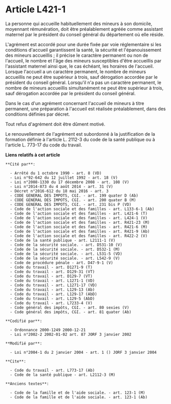 # Article L421-1

La personne qui accueille habituellement des mineurs à son domicile, moyennant rémunération, doit être préalablement agréée
comme assistant maternel par le président du conseil général du département où elle réside.

L'agrément est accordé pour une durée fixée par voie réglementaire si les conditions d'accueil garantissent la santé, la
sécurité et l'épanouissement des mineurs accueillis ; il précise le caractère permanent ou non de l'accueil, le nombre et
l'âge des mineurs susceptibles d'être accueillis par l'assistant maternel ainsi que, le cas échéant, les horaires de
l'accueil. Lorsque l'accueil a un caractère permanent, le nombre de mineurs accueillis ne peut être supérieur à trois, sauf
dérogation accordée par le président du conseil général. Lorsqu'il n'a pas un caractère permanent, le nombre de mineurs
accueillis simultanément ne peut être supérieur à trois, sauf dérogation accordée par le président du conseil général.

Dans le cas d'un agrément concernant l'accueil de mineurs à titre permanent, une préparation à l'accueil est réalisée
préalablement, dans des conditions définies par décret.

Tout refus d'agrément doit être dûment motivé.

Le renouvellement de l'agrément est subordonné à la justification de la formation définie à l'article L. 2112-3 du code de la
santé publique ou à l'article L. 773-17 du code du travail.

**Liens relatifs à cet article**

	**Cité par**:

	  - Arrêté du 1 octobre 1990 - art. 8 (VD)
	  - Loi n°92-642 du 12 juillet 1992 - art. 18 (V)
	  - Loi n°2008-1330 du 17 décembre 2008 - art. 108 (V)
	  - Loi n°2014-873 du 4 août 2014 - art. 31 (V)
	  - Décret n°2016-612 du 18 mai 2016 - art. 3
	  - CODE GENERAL DES IMPOTS, CGI. - art. 199 quater D (Ab)
	  - CODE GENERAL DES IMPOTS, CGI. - art. 200 quater B (M)
	  - CODE GENERAL DES IMPOTS, CGI. - art. 231 bis P (VD)
	  - Code de l'action sociale et des familles - art. L133-6-1 (Ab)
	  - Code de l'action sociale et des familles - art. L421-6 (T)
	  - Code de l'action sociale et des familles - art. L424-1 (V)
	  - Code de l'action sociale et des familles - art. R421-23 (M)
	  - Code de l'action sociale et des familles - art. R421-6 (M)
	  - Code de l'action sociale et des familles - art. R421-9 (Ab)
	  - Code de l'action sociale et des familles - art. R422-2 (V)
	  - Code de la santé publique - art. L2111-1 (V)
	  - Code de la sécurité sociale. - art. D531-10 (V)
	  - Code de la sécurité sociale. - art. D532-1 (M)
	  - Code de la sécurité sociale. - art. L531-5 (VD)
	  - Code de la sécurité sociale. - art. L542-9 (V)
	  - Code de procédure pénale - art. D47-9-1 (V)
	  - Code du travail - art. D1271-9 (T)
	  - Code du travail - art. D129-31 (VT)
	  - Code du travail - art. D129-7 (VT)
	  - Code du travail - art. L1271-1 (VD)
	  - Code du travail - art. L1271-17 (VD)
	  - Code du travail - art. L129-13 (Ab)
	  - Code du travail - art. L129-17 (AbD)
	  - Code du travail - art. L129-5 (AbD)
	  - Code du travail - art. L7233-4 (V)
	  - Code général des impôts, CGI. - art. 80 sexies (V)
	  - Code général des impôts, CGI. - art. 81 quater (Ab)

	**Codifié par**:

	  - Ordonnance 2000-1249 2000-12-21
	  - Loi n°2002-2 2002-01-02 art. 87 JORF 3 janvier 2002

	**Modifié par**:

	  - Loi n°2004-1 du 2 janvier 2004 - art. 1 () JORF 3 janvier 2004

	**Cite**:

	  - Code du travail - art. L773-17 (Ab)
	  - Code de la santé publique - art. L2112-3 (M)

	**Anciens textes**:

	  - Code de la famille et de l'aide sociale. - art. 123-1 (M)
	  - Code de la famille et de l'aide sociale. - art. 123-1 (Ab)
